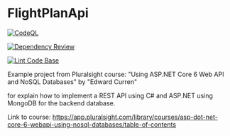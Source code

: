 # FlightPlanApi

[![CodeQL](https://github.com/mariosaccoia/FlightPlanApi/actions/workflows/codeql.yml/badge.svg)](https://github.com/mariosaccoia/FlightPlanApi/actions/workflows/codeql.yml)

[![Dependency Review](https://github.com/mariosaccoia/FlightPlanApi/actions/workflows/dependency-review.yml/badge.svg)](https://github.com/mariosaccoia/FlightPlanApi/actions/workflows/dependency-review.yml)

[![Lint Code Base](https://github.com/mariosaccoia/FlightPlanApi/actions/workflows/super-linter.yml/badge.svg)](https://github.com/mariosaccoia/FlightPlanApi/actions/workflows/super-linter.yml)

 Example project from Pluralsight course: "Using ASP.NET Core 6 Web API and NoSQL Databases" by "Edward Curren"
 
 for explain how to implement a REST API using C# and ASP.NET using MongoDB for the backend database.
 
 
 Link to course: https://app.pluralsight.com/library/courses/asp-dot-net-core-6-webapi-using-nosql-databases/table-of-contents
